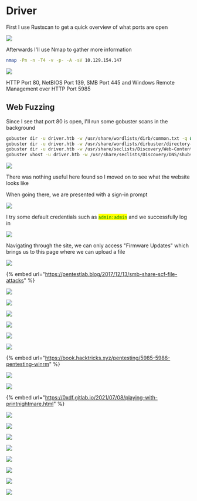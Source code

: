 # Driver

First I use Rustscan to get a quick overview of what ports are open

![](<../../../../.gitbook/assets/image (27) (1).png>)

Afterwards I'll use Nmap to gather more information

```bash
nmap -Pn -n -T4 -v -p- -A -sV 10.129.154.147
```

![](<../../../../.gitbook/assets/image (22) (1).png>)

HTTP Port 80,  NetBIOS Port 139, SMB Port 445 and Windows Remote Management over HTTP Port 5985

## Web Fuzzing

Since I see that port 80 is open, I'll run some gobuster scans in the background

```bash
gobuster dir -u driver.htb -w /usr/share/wordlists/dirb/common.txt -q &\
gobuster dir -u driver.htb -w /usr/share/wordlists/dirbuster/directory-list-2.3-medium.txt -q &\
gobuster dir -u driver.htb -w /usr/share/seclists/Discovery/Web-Content/raft-large-files.txt -q &\
gobuster vhost -u driver.htb -w /usr/share/seclists/Discovery/DNS/shubs-subdomains.txt -q &
```

![](<../../../../.gitbook/assets/image (54).png>)

There was nothing useful here found so I moved on to see what the website looks like

When going there, we are presented with a sign-in prompt

![](<../../../../.gitbook/assets/image (24) (1).png>)

I try some default credentials such as <mark style="color:green;">`admin:admin`</mark> and we successfully log in

![](<../../../../.gitbook/assets/image (41) (1).png>)

Navigating through the site, we can only access "Firmware Updates" which brings us to this page where we can upload a file

![](<../../../../.gitbook/assets/image (20) (1).png>)

{% embed url="https://pentestlab.blog/2017/12/13/smb-share-scf-file-attacks" %}

![](<../../../../.gitbook/assets/image (20).png>)

![](<../../../../.gitbook/assets/image (21).png>)

![](<../../../../.gitbook/assets/image (29).png>)

![](<../../../../.gitbook/assets/image (72) (1).png>)

![](<../../../../.gitbook/assets/image (55).png>)

![](<../../../../.gitbook/assets/image (64).png>)

{% embed url="https://book.hacktricks.xyz/pentesting/5985-5986-pentesting-winrm" %}

![](<../../../../.gitbook/assets/image (7) (1) (1).png>)

![](<../../../../.gitbook/assets/image (33).png>)

{% embed url="https://0xdf.gitlab.io/2021/07/08/playing-with-printnightmare.html" %}

![](<../../../../.gitbook/assets/image (22).png>)

![](<../../../../.gitbook/assets/image (37).png>)

![](<../../../../.gitbook/assets/image (15) (2).png>)

![](<../../../../.gitbook/assets/image (17) (2).png>)

![](<../../../../.gitbook/assets/image (18) (1).png>)

![](<../../../../.gitbook/assets/image (38).png>)

![](<../../../../.gitbook/assets/image (19).png>)

![](<../../../../.gitbook/assets/image (71).png>)

